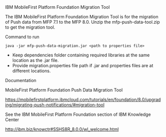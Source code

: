 IBM MobileFirst Platform Foundation Migration Tool

The IBM MobileFirst Platform Foundation Migration Tool is for the migration of Push data from MFP 7.1 to the MFP 8.0.
Unzip the mfp-push-data-tool.zip to get the migration tool.

Command to run

``` 
java -jar mfp-push-data-migration.jar <path to properties file>
```
* Keep dependencies folder containing required libraries at the same location as the .jar file. 
* Provide migration.properties file path if .jar and properties files are at different locations.

Documentation

MobileFirst Platform Foundation Push Data Migration Tool 

https://mobilefirstplatform.ibmcloud.com/tutorials/en/foundation/8.0/upgrading/migrating-push-notifications/#migration-tool

See the IBM MobileFirst Platform Foundation section of IBM Knowledge Center

http://ibm.biz/knowctr#SSHS8R_8.0.0/wl_welcome.html
